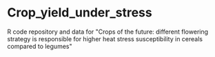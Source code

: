 # Crop_yield_under_stress
R code repository and data for "Crops of the future: different flowering strategy is responsible for higher heat stress susceptibility in cereals compared to legumes"
